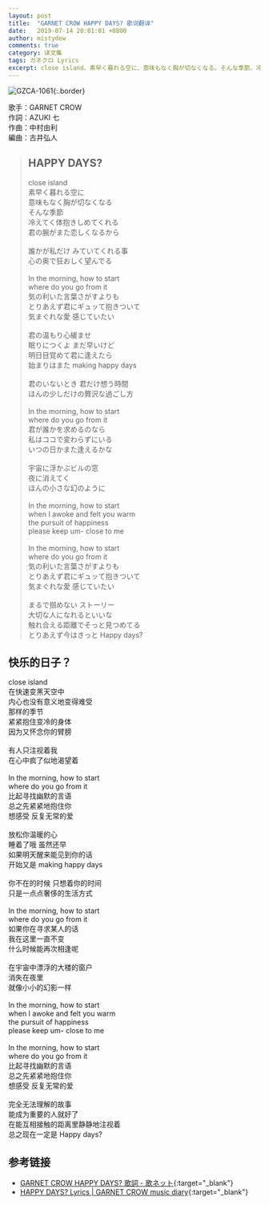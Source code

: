 ```yaml
---
layout: post
title:  "GARNET CROW HAPPY DAYS? 歌词翻译"
date:   2019-07-14 20:01:01 +0800
author: mistydew
comments: true
category: 译文集
tags: ガネクロ Lyrics
excerpt: close island、素早く暮れる空に、意味もなく胸が切なくなる。そんな季節、冷えてく体抱きしめてくれる、君の腕がまた恋しくなるから。
---
```

![GZCA-1061](https://crowsub.github.io/assets/images/discography/album/GZCA-1061.jpg){:.border}

歌手：GARNET CROW<br>
作詞：AZUKI 七<br>
作曲：中村由利<br>
編曲：古井弘人

<blockquote class="lyric-original">
  <h2>HAPPY DAYS?</h2>
  <p>
    close island<br>
    素早く暮れる空に<br>
    意味もなく胸が切なくなる<br>
    そんな季節<br>
    冷えてく体抱きしめてくれる<br>
    君の腕がまた恋しくなるから<br>
    <br>
    誰かが私だけ みていてくれる事<br>
    心の奥で狂おしく望んでる<br>
    <br>
    In the morning, how to start<br>
    where do you go from it<br>
    気の利いた言葉さがすよりも<br>
    とりあえず君にギュッて抱きついて<br>
    気まぐれな愛 感じていたい<br>
    <br>
    君の温もり心緩ませ<br>
    眠りにつくよ まだ早いけど<br>
    明日目覚めて君に逢えたら<br>
    始まりはまた making happy days<br>
    <br>
    君のいないとき 君だけ想う時間<br>
    ほんの少しだけの贅沢な過ごし方<br>
    <br>
    In the morning, how to start<br>
    where do you go from it<br>
    君が誰かを求めるのなら<br>
    私はココで変わらずにいる<br>
    いつの日かまた逢えるかな<br>
    <br>
    宇宙に浮かぶビルの窓<br>
    夜に消えてく<br>
    ほんの小さな幻のように<br>
    <br>
    In the morning, how to start<br>
    when I awoke and felt you warm<br>
    the pursuit of happiness<br>
    please keep um- close to me<br>
    <br>
    In the morning, how to start<br>
    where do you go from it<br>
    気の利いた言葉さがすよりも<br>
    とりあえず君にギュッて抱きついて<br>
    気まぐれな愛 感じていたい<br>
    <br>
    まるで掴めない ストーリー<br>
    大切な人になれるといいな<br>
    触れ合える距離でそっと見つめてる<br>
    とりあえず今はきっと Happy days?
  </p>
</blockquote>

<div class="lyric-translation">
  <h2>快乐的日子？</h2>
  <p>
    close island<br>
    在快速变黑天空中<br>
    内心也没有意义地变得难受<br>
    那样的季节<br>
    紧紧抱住变冷的身体<br>
    因为又怀念你的臂膀<br>
    <br>
    有人只注视着我<br>
    在心中疯了似地渴望着<br>
    <br>
    In the morning, how to start<br>
    where do you go from it<br>
    比起寻找幽默的言语<br>
    总之先紧紧地抱住你<br>
    想感受 反复无常的爱<br>
    <br>
    放松你温暖的心<br>
    睡着了哦 虽然还早<br>
    如果明天醒来能见到你的话<br>
    开始又是 making happy days<br>
    <br>
    你不在的时候 只想着你的时间<br>
    只是一点点奢侈的生活方式<br>
    <br>
    In the morning, how to start<br>
    where do you go from it<br>
    如果你在寻求某人的话<br>
    我在这里一直不变<br>
    什么时候能再次相逢呢<br>
    <br>
    在宇宙中漂浮的大楼的窗户<br>
    消失在夜里<br>
    就像小小的幻影一样<br>
    <br>
    In the morning, how to start<br>
    when I awoke and felt you warm<br>
    the pursuit of happiness<br>
    please keep um- close to me<br>
    <br>
    In the morning, how to start<br>
    where do you go from it<br>
    比起寻找幽默的言语<br>
    总之先紧紧地抱住你<br>
    想感受 反复无常的爱<br>
    <br>
    完全无法理解的故事<br>
    能成为重要的人就好了<br>
    在能互相接触的距离里静静地注视着<br>
    总之现在一定是 Happy days?
  </p>
</div>

## 参考链接

* [GARNET CROW HAPPY DAYS? 歌詞 - 歌ネット](https://www.uta-net.com/song/20139/){:target="_blank"}
* [HAPPY DAYS? Lyrics \| GARNET CROW music diary](https://crowsub.github.io/lyrics/original/HAPPY%20DAYS%3F.html){:target="_blank"}
